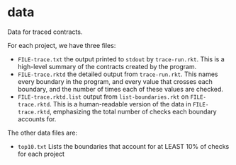 data
====

Data for traced contracts.

For each project, we have three files:
- `FILE-trace.txt` the output printed to `stdout` by `trace-run.rkt`.
  This is a high-level summary of the contracts created by the program.
- `FILE-trace.rktd` the detailed output from `trace-run.rkt`.
  This names every boundary in the program, and every value that crosses each
  boundary, and the number of times each of these values are checked.
- `FILE-trace.rktd.list` output from `list-boundaries.rkt` on `FILE-trace.rktd`.
  This is a human-readable version of the data in `FILE-trace.rktd`, emphasizing
  the total number of checks each boundary accounts for.

The other data files are:
- `top10.txt` Lists the boundaries that account for at LEAST 10% of checks for each project
